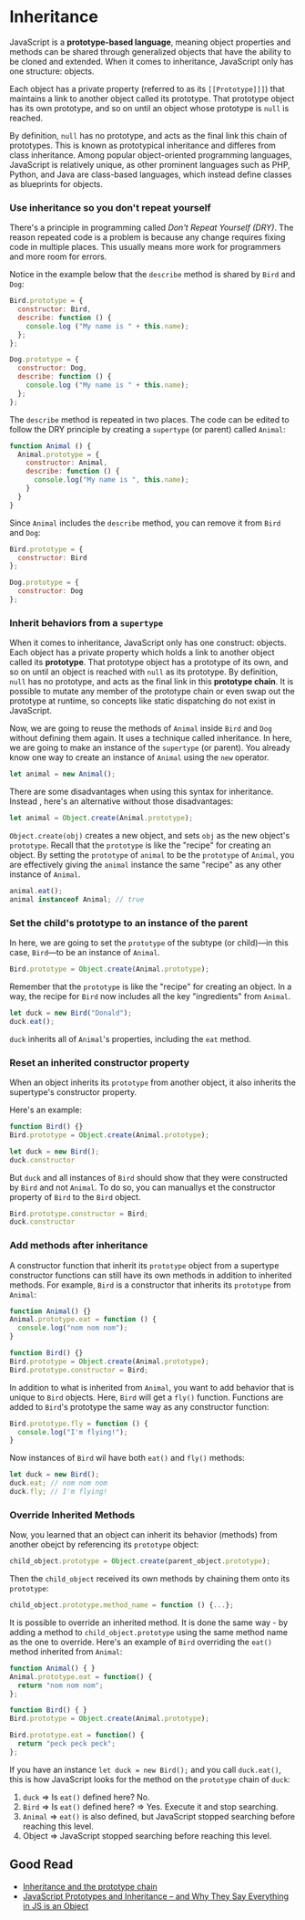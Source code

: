# Inheritance

JavaScript is a **prototype-based language**, meaning object properties and methods can be shared through generalized objects that have the ability to be cloned and extended. When it comes to inheritance, JavaScript only has one structure: objects.

Each object has a private property (referred to as its `[[Prototype]]]`) that maintains a link to another object called its prototype. That prototype object has its own prototype, and so on until an object whose prototype is `null` is reached.

By definition, `null` has no prototype, and acts as the final link this chain of prototypes. This is known as prototypical inheritance and differes from class inheritance. Among popular object-oriented programming languages, JavaScript is relatively unique, as other prominent languages such as PHP, Python, and Java are class-based languages, which instead define classes as blueprints for objects.

### Use inheritance so you don't repeat yourself
There's a principle in programming called *Don't Repeat Yourself (DRY)*. The reason repeated code is a problem is because any change requires fixing code in multiple places. This usually means more work for programmers and more room for errors.

Notice in the example below that the `describe` method is shared by `Bird` and `Dog`:

```javascript
Bird.prototype = {
  constructor: Bird,
  describe: function () {
    console.log ("My name is " + this.name);
  };
};

Dog.prototype = {
  constructor: Dog,
  describe: function () {
    console.log ("My name is " + this.name);
  };
};
```

The `describe` method is repeated in two places. The code can be edited to follow the DRY principle by creating a `supertype` (or parent) called `Animal`:

```javascript
function Animal () {
  Animal.prototype = {
    constructor: Animal,
    describe: function () {
      console.log("My name is ", this.name);
    }
  }
}
```

Since `Animal` includes the `describe` method, you can remove it from `Bird` and `Dog`:

```javascript
Bird.prototype = {
  constructor: Bird
};

Dog.prototype = {
  constructor: Dog
};
```

### Inherit behaviors from a `supertype`
When it comes to inheritance, JavaScript only has one construct: objects. Each object has a private property which holds a link to another object called its **prototype**. That prototype object has a prototype of its own, and so on until an object is reached with `null` as its prototype. By definition, `null` has no prototype, and acts as the final link in this **prototype chain**. It is possible to mutate any member of the prototype chain or even swap out the prototype at runtime, so concepts like static dispatching do not exist in JavaScript.

Now, we are going to reuse the methods of `Animal` inside `Bird` and `Dog` without defining them again. It uses a technique called inheritance. In here, we are going to make an instance of the `supertype` (or parent).  You already know one way to create an instance of `Animal` using the `new` operator.

```javascript
let animal = new Animal();
```

There are some disadvantages when using this syntax for inheritance. Instead , here's an alternative without those disadvantages:

```javascript
let animal = Object.create(Animal.prototype);
```

`Object.create(obj)` creates a new object, and sets `obj` as the new object's `prototype`. Recall that the `prototype` is like the "recipe" for creating an object. By setting the `prototype` of `animal` to be the `prototype` of `Animal`, you are effectively giving the `animal` instance the same "recipe" as any other instance of `Animal`.

```javascript
animal.eat();
animal instanceof Animal; // true
```

### Set the child's prototype to an instance of the parent
In here, we are going to set the `prototype` of the subtype (or child)—in this case, `Bird`—to be an instance of `Animal`.

```javascript
Bird.prototype = Object.create(Animal.prototype);
```

Remember that the `prototype` is like the "recipe" for creating an object. In a way, the recipe for `Bird` now includes all the key "ingredients" from `Animal`.

```javascript
let duck = new Bird("Donald");
duck.eat();
```

`duck` inherits all of `Animal`'s properties, including the `eat` method.

### Reset an inherited constructor property
When an object inherits its `prototype` from another object, it also inherits the supertype's constructor property.

Here's an example:

```javascript
function Bird() {}
Bird.prototype = Object.create(Animal.prototype);

let duck = new Bird();
duck.constructor
```

But `duck` and all instances of `Bird` should show that they were constructed by `Bird` and not `Animal`. To do so, you can manuallys et the constructor property of `Bird` to the `Bird` object.

```javascript
Bird.prototype.constructor = Bird;
duck.constructor
```

### Add methods after inheritance
A constructor function that inherit its `prototype` object from a supertype constructor functions can still have its own methods in addition to inherited methods. For example, `Bird` is a constructor that inherits its `prototype` from `Animal`:

```javascript
function Animal() {}
Animal.prototype.eat = function () {
  console.log("nom nom nom");
}

function Bird() {}
Bird.prototype = Object.create(Animal.prototype);
Bird.prototype.constructor = Bird;
```

In addition to what is inherited from `Animal`, you want to add behavior that is unique to `Bird` objects. Here, `Bird` will get a `fly()` function. Functions are added to `Bird`'s prototype the same way as any constructor function:

```javascript
Bird.prototype.fly = function () {
  console.log("I'm flying!");
}
```

Now instances of `Bird` wil have both `eat()` and `fly()` methods:

```javascript
let duck = new Bird();
duck.eat; // nom nom nom
duck.fly; // I'm flying!
```

### Override Inherited Methods
Now, you learned that an object can inherit its behavior (methods) from another obejct by referencing its `prototype` object:

```javascript
child_object.prototype = Object.create(parent_object.prototype);
```

Then the `child_object` received its own methods by chaining them onto its `prototype`:

```javascript
child_object.prototype.method_name = function () {...};
```

It is possible to override an inherited method. It is done the same way - by adding a method to `child_object.prototype` using the same method name as the one to override. Here's an example of `Bird` overriding the `eat()` method inherited from `Animal`:

```javascript
function Animal() { }
Animal.prototype.eat = function() {
  return "nom nom nom";
};

function Bird() { }
Bird.prototype = Object.create(Animal.prototype);

Bird.prototype.eat = function() {
  return "peck peck peck";
};
```

If you have an instance `let duck = new Bird();` and you call `duck.eat()`, this is how JavaScript looks for the method on the `prototype` chain of `duck`:

1. `duck` => Is `eat()` defined here? No.
2. `Bird` => Is `eat()` defined here? => Yes. Execute it and stop searching.
3. `Animal` => `eat()` is also defined, but JavaScript stopped searching before reaching this level.
4. Object => JavaScript stopped searching before reaching this level.

## Good Read
* [Inheritance and the prototype chain](https://developer.mozilla.org/en-US/docs/Web/JavaScript/Inheritance_and_the_prototype_chain)
* [JavaScript Prototypes and Inheritance – and Why They Say Everything in JS is an Object](https://www.freecodecamp.org/news/prototypes-and-inheritance-in-javascript/)